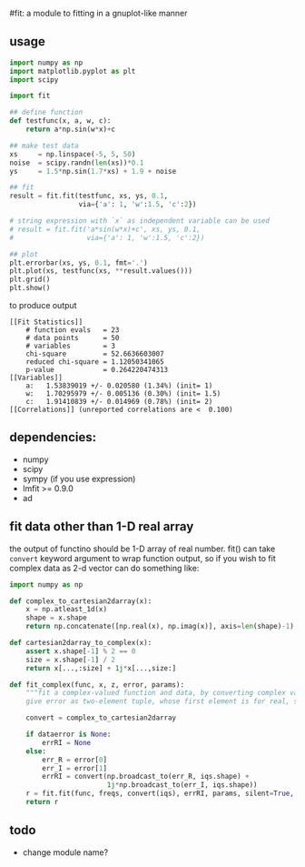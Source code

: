 #fit: a module to fitting in a gnuplot-like manner

## usage

```python
import numpy as np
import matplotlib.pyplot as plt
import scipy

import fit

## define function
def testfunc(x, a, w, c):
    return a*np.sin(w*x)+c

## make test data
xs     = np.linspace(-5, 5, 50)
noise  = scipy.randn(len(xs))*0.1
ys     = 1.5*np.sin(1.7*xs) + 1.9 + noise

## fit
result = fit.fit(testfunc, xs, ys, 0.1,
                 via={'a': 1, 'w':1.5, 'c':2})

# string expression with `x` as independent variable can be used
# result = fit.fit('a*sin(w*x)+c', xs, ys, 0.1,
#                  via={'a': 1, 'w':1.5, 'c':2})

## plot
plt.errorbar(xs, ys, 0.1, fmt='.')
plt.plot(xs, testfunc(xs, **result.values()))
plt.grid()
plt.show()
```

to produce output

```
[[Fit Statistics]]
    # function evals   = 23
    # data points      = 50
    # variables        = 3
    chi-square         = 52.6636603007
    reduced chi-square = 1.12050341065
    p-value            = 0.264220474313
[[Variables]]
    a:   1.53839019 +/- 0.020580 (1.34%) (init= 1)
    w:   1.70295979 +/- 0.005136 (0.30%) (init= 1.5)
    c:   1.91410839 +/- 0.014969 (0.78%) (init= 2)
[[Correlations]] (unreported correlations are <  0.100)
```

## dependencies:
- numpy
- scipy
- sympy (if you use expression)
- lmfit >= 0.9.0
- ad

## fit data other than 1-D real array
the output of functino should be 1-D array of real number.
fit() can take `convert` keyword argument to wrap function output,
so if you wish to fit complex data as 2-d vector can do something like:
```python
import numpy as np

def complex_to_cartesian2darray(x):
    x = np.atleast_1d(x)
    shape = x.shape
    return np.concatenate([np.real(x), np.imag(x)], axis=len(shape)-1)

def cartesian2darray_to_complex(x):
    assert x.shape[-1] % 2 == 0
    size = x.shape[-1] / 2
    return x[...,:size] + 1j*x[...,size:]

def fit_complex(func, x, z, error, params):
    """fit a complex-valued function and data, by converting complex value to 2-d vector.
    give error as two-element tuple, whose first element is for real, second is for imag."""

    convert = complex_to_cartesian2darray

    if dataerror is None:
        errRI = None
    else:
        err_R = error[0]
        err_I = error[1]
        errRI = convert(np.broadcast_to(err_R, iqs.shape) +
                        1j*np.broadcast_to(err_I, iqs.shape))
    r = fit.fit(func, freqs, convert(iqs), errRI, params, silent=True, convert=convert)
    return r
```

## todo
- change module name?
